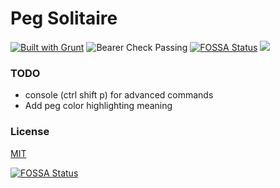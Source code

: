 # Peg Solitaire

[![Built with Grunt](https://cdn.gruntjs.com/builtwith.svg)](http://gruntjs.com/)
![Bearer Check Passing](https://github.com/notV3NOM/PegSolitaire/actions/workflows/bearer.yml/badge.svg)
[![FOSSA Status](https://app.fossa.com/api/projects/git%2Bgithub.com%2FnotV3NOM%2FPegSolitaire.svg?type=shield)](https://app.fossa.com/projects/git%2Bgithub.com%2FnotV3NOM%2FPegSolitaire?ref=badge_shield)
[![](https://img.shields.io/badge/HTMLSanitizer-blue)](https://github.com/jitbit/HtmlSanitizer)

### TODO

- console (ctrl shift p) for advanced commands
- Add peg color highlighting meaning

### License

[MIT](LICENSE)


[![FOSSA Status](https://app.fossa.com/api/projects/git%2Bgithub.com%2FnotV3NOM%2FPegSolitaire.svg?type=large)](https://app.fossa.com/projects/git%2Bgithub.com%2FnotV3NOM%2FPegSolitaire?ref=badge_large)